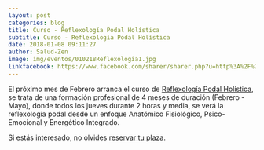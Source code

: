 ```yaml
---
layout: post
categories: blog
title: Curso - Reflexología Podal Holística
subtitle: Curso - Reflexología Podal Holística
date: 2018-01-08 09:11:27
author: Salud-Zen
image: img/eventos/010218Reflexologia1.jpg
linkfacebook: https://www.facebook.com/sharer/sharer.php?u=http%3A%2F%2Fwww.salud-zen.com%2Fblog%2F2018%2F01%2F08%2FNuevo-curso-reflexologia.html&amp;src=sdkpreparse
---
```

El próximo mes de Febrero arranca el curso de [Reflexología Podal Holística][reflexologia], se trata de una formación profesional de 4 meses de duración (Febrero - Mayo), donde todos los jueves durante 2 horas y media, se verá la reflexología podal desde un enfoque Anatómico Fisiológico, Psico-Emocional y Energético Integrado.

Si estás interesado, no olvides <a href="mailto:estilodevida@salud-zen.com?Subject=Curso de Reflexologia-Reserva de Plaza&body=%0A%0A Me gustaría reservar una plaza para el Curso de Reflexología Podal Holística (Feb - May'18). Mis datos Personales son:%0A%0A   -Nombre:%0A%0A   -Apellidos:%0A%0A   -Fecha de nacimiento:%0A%0A   -Teléfono:%0A%0A">reservar tu plaza</a>.


[reflexologia]:{{site.url}}{{site.baseurl}}/evento/2018/02/01/curso-reflexologia-podal.html
